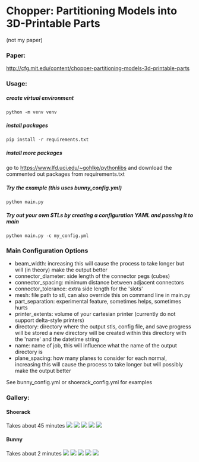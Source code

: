 # Chopper: Partitioning Models into 3D-Printable Parts
(not my paper)

### Paper:
http://cfg.mit.edu/content/chopper-partitioning-models-3d-printable-parts

### Usage:
##### create virtual environment 
`python -m venv venv`
##### install packages 
`pip install -r requirements.txt`
##### install more packages
go to <https://www.lfd.uci.edu/~gohlke/pythonlibs> and download the 
commented out packages from requirements.txt
##### Try the example (this uses bunny_config.yml) 
`python main.py`
##### Try out your own STLs by creating a configuration YAML and passing it to main
`python main.py -c my_config.yml`

### Main Configuration Options
* beam_width: increasing this will cause the process to take longer but will (in theory) 
make the output better
* connector_diameter: side length of the connector pegs (cubes)
* connector_spacing: minimum distance between adjacent connectors
* connector_tolerance: extra side length for the 'slots'
* mesh: file path to stl, can also override this on command line in main.py
* part_separation: experimental feature, sometimes helps, sometimes hurts
* printer_extents:  volume of your cartesian printer (currently do not support delta-style printers)
* directory: directory where the output stls, config file, and save progress will be stored a new 
directory will be created within this directory with the 'name' and the datetime string
* name: name of job, this will influence what the name of the output directory is
* plane_spacing: how many planes to consider for each normal, increasing this will cause the process 
to take longer but will possibly make the output better

See bunny_config.yml or shoerack_config.yml for examples

### Gallery:
#### Shoerack
Takes about 45 minutes
![](images/shoerack1.PNG)
![](images/shoerack2.PNG)
![](images/shoerack3.PNG)
![](images/shoerack4.jpg)
![](images/shoerack5.jpg)
#### Bunny
Takes about 2 minutes
![](images/process1.png)
![](images/process2.png)
![](images/process3.png)
![](images/process4.jpg)
![](images/process5.jpg)
